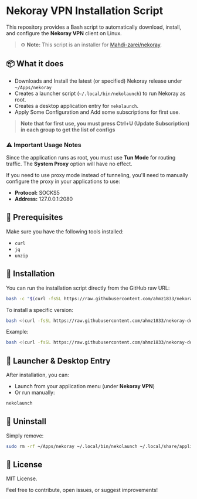 # Nekoray VPN Installation Script

This repository provides a Bash script to automatically download, install, and configure the **Nekoray VPN** client on Linux.

> ⚙️ **Note:** This script is an installer for [Mahdi-zarei/nekoray](https://github.com/Mahdi-zarei/nekoray/).


## 📦 What it does

- Downloads and Install the latest (or specified) Nekoray release under `~/Apps/nekoray`
- Creates a launcher script (`~/.local/bin/nekolaunch`) to run Nekoray as root.
- Creates a desktop application entry for `nekolaunch`.
- Apply Some Configuration and Add some subscriptions for first use.

> **Note that for first use, you must press Ctrl+U (Update Subscription) in each group to get the list of configs**


### ⚠️ Important Usage Notes
Since the application runs as root, you must use **Tun Mode** for routing traffic. The **System Proxy** option will have no effect.

If you need to use proxy mode instead of tunneling, you'll need to manually configure the proxy in your applications to use:
- **Protocol:** SOCKS5
- **Address:** 127.0.0.1:2080

## 🔧 Prerequisites
Make sure you have the following tools installed:
- `curl`
- `jq`
- `unzip`

## 🚀 Installation
You can run the installation script directly from the GitHub raw URL:

```bash
bash -c "$(curl -fsSL https://raw.githubusercontent.com/ahmz1833/nekoray-downloader/main/nekoinstall.sh)"
```

To install a specific version:
```bash
bash <(curl -fsSL https://raw.githubusercontent.com/ahmz1833/nekoray-downloader/main/nekoinstall.sh) <version-tag>
```

Example:
```bash
bash <(curl -fsSL https://raw.githubusercontent.com/ahmz1833/nekoray-downloader/main/nekoinstall.sh) 4.3.5-2025-05-16
```

## 📌 Launcher & Desktop Entry
After installation, you can:
- Launch from your application menu (under **Nekoray VPN**)
- Or run manually:
```bash
nekolaunch
```

## 🧹 Uninstall
Simply remove:
```bash
sudo rm -rf ~/Apps/nekoray ~/.local/bin/nekolaunch ~/.local/share/applications/nekoray.desktop
```

## 📄 License
MIT License.

Feel free to contribute, open issues, or suggest improvements!
